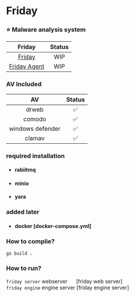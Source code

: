 # Friday <br/>
### ⭐ Malware analysis system

|           Friday                                             |Status |
| :----------------------------------------------------------: | :---: |
|[Friday](https://github.com/kuno989/friday)                   |  WIP  |
|[Friday Agent](https://github.com/kuno989/friday_agent)       |  WIP  |

### AV Included
|              AV                  |       Status       |
| :------------------------------: | :----------------: |
|            drweb                 | :white_check_mark: |
|            comodo                | :white_check_mark: |
|       windows defender           | :white_check_mark: |
|            clamav                | :white_check_mark: |
### required installation
- #### rabiitmq
- #### minio
- #### yara
### added later
- #### docker [docker-compose.yml]
### How to complie?
`go build .`
### How to run?
`friday server` webserver &nbsp;&nbsp;&nbsp;&nbsp;&nbsp;[friday web server]
<br>
`friday engine` engine server [friday engine server]
